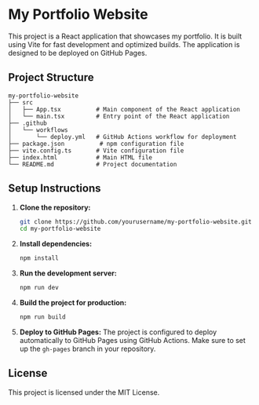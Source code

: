 # My Portfolio Website

This project is a React application that showcases my portfolio. It is built using Vite for fast development and optimized builds. The application is designed to be deployed on GitHub Pages.

## Project Structure

```
my-portfolio-website
├── src
│   ├── App.tsx          # Main component of the React application
│   └── main.tsx         # Entry point of the React application
├── .github
│   └── workflows
│       └── deploy.yml   # GitHub Actions workflow for deployment
├── package.json          # npm configuration file
├── vite.config.ts       # Vite configuration file
├── index.html           # Main HTML file
└── README.md            # Project documentation
```

## Setup Instructions

1. **Clone the repository:**
   ```bash
   git clone https://github.com/yourusername/my-portfolio-website.git
   cd my-portfolio-website
   ```

2. **Install dependencies:**
   ```bash
   npm install
   ```

3. **Run the development server:**
   ```bash
   npm run dev
   ```

4. **Build the project for production:**
   ```bash
   npm run build
   ```

5. **Deploy to GitHub Pages:**
   The project is configured to deploy automatically to GitHub Pages using GitHub Actions. Make sure to set up the `gh-pages` branch in your repository.

## License

This project is licensed under the MIT License.